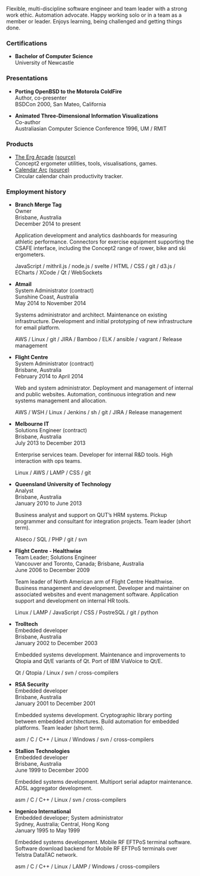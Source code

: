 Flexible, multi-discipline software engineer and team leader with a strong work ethic. Automation advocate. Happy working solo or in a team as a member or leader. Enjoys learning, being challenged and getting things done.

### Certifications

* **Bachelor of Computer Science**  
  University of Newcastle

### Presentations

* **Porting OpenBSD to the Motorola ColdFire**  
  Author, co-presenter  
  BSDCon 2000, San Mateo, California  

* **Animated Three-Dimensional Information Visualizations**  
  Co-author  
  Australiasian Computer Science Conference 1996, UM / RMIT  

### Products

* [The Erg Arcade](https://ergarcade.com)  [(source)](https://github.com/ergarcade)  
  Concept2 ergometer utilities, tools, visualisations, games.
* [Calendar Arc](https://angrytongan.github.io/calendararc) [(source)](https://github.com/angrytongan/calendararc)  
  Circular calendar chain productivity tracker.

### Employment history

* **Branch Merge Tag**  
  Owner  
  Brisbane, Australia  
  December 2014 to present

  Application development and analytics dashboards for measuring athletic performance. Connectors for exercise equipment supporting the CSAFE interface, including the Concept2 range of rower, bike and ski ergometers.

  JavaScript / mithril.js / node.js / svelte / HTML / CSS / git / d3.js / ECharts / XCode / Qt / WebSockets

* **Atmail**  
  System Administrator (contract)  
  Sunshine Coast, Australia  
  May 2014 to November 2014

  Systems administrator and architect. Maintenance on existing infrastructure. Development and initial prototyping of new infrastructure for email platform.

  AWS / Linux / git / JIRA / Bamboo / ELK / ansible / vagrant / Release management

* **Flight Centre**  
  System Administrator (contract)  
  Brisbane, Australia  
  February 2014 to April 2014  

  Web and system administrator. Deployment and management of internal and public websites. Automation, continuous integration and new systems management and allocation.

  AWS / WSH / Linux / Jenkins / sh / git / JIRA / Release management

* **Melbourne IT**  
  Solutions Engineer (contract)  
  Brisbane, Australia  
  July 2013 to December 2013

  Enterprise services team. Developer for internal R&D tools. High interaction with ops teams.

  Linux / AWS / LAMP / CSS / git

* **Queensland University of Technology**  
  Analyst  
  Brisbane, Australia  
  January 2010 to June 2013

  Business analyst and support on QUT’s HRM systems. Pickup programmer and consultant for integration projects. Team leader (short term).

  Alseco / SQL / PHP / git / svn

* **Flight Centre - Healthwise**  
  Team Leader; Solutions Engineer  
  Vancouver and Toronto, Canada; Brisbane, Australia  
  June 2006 to December 2009

  Team leader of North American arm of Flight Centre Healthwise. Business management and development. Developer and maintainer on associated websites and event management software. Application support and development on internal HR tools.

  Linux / LAMP / JavaScript / CSS / PostreSQL / git / python

* **Trolltech**  
  Embedded developer  
  Brisbane, Australia  
  January 2002 to December 2003

  Embedded systems development. Maintenance and improvements to Qtopia and Qt/E variants of Qt. Port of IBM ViaVoice to Qt/E.

  Qt / Qtopia / Linux / svn / cross-compilers

* **RSA Security**  
  Embedded developer  
  Brisbane, Australia  
  January 2001 to December 2001

  Embedded systems development. Cryptographic library porting between embedded architectures. Build automation for embedded platforms. Team leader (short term).

  asm / C / C++ / Linux / Windows / svn / cross-compilers

* **Stallion Technologies**  
  Embedded developer  
  Brisbane, Australia  
  June 1999 to December 2000

  Embedded systems development. Multiport serial adaptor maintenance. ADSL aggregator development.

  asm / C / C++ / Linux / svn / cross-compilers

* **Ingenico International**  
  Embedded developer; System administrator  
  Sydney, Australia; Central, Hong Kong  
  January 1995 to May 1999

  Embedded systems development. Mobile RF EFTPoS terminal software. Software download backend for Mobile RF EFTPoS terminals over Telstra DataTAC network.

  asm / C / C++ / Linux / LAMP / Windows / cross-compilers
